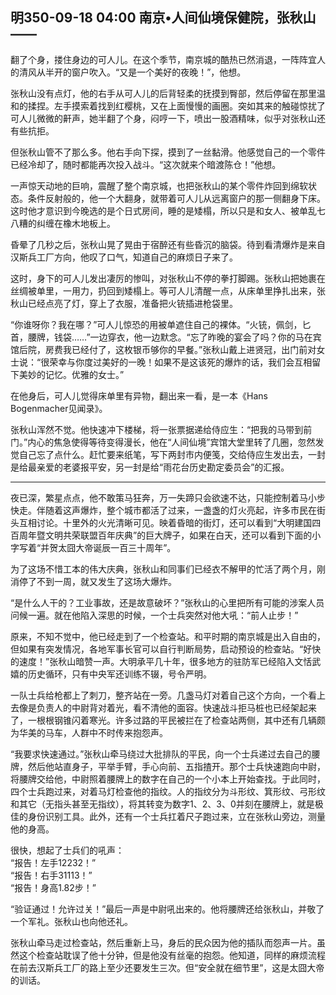 ## 明350-09-18 04:00 南京•人间仙境保健院，张秋山——

翻了个身，搂住身边的可人儿。在这个季节，南京城的酷热已然消退，一阵阵宜人的清风从半开的窗户吹入。“又是一个美好的夜晚！”，他想。

张秋山没有点灯，他的右手从可人儿的后背轻柔的抚摸到臀部，然后停留在那里温和的揉捏。左手摸索着找到红樱桃，又在上面慢慢的画圈。突如其来的触碰惊扰了可人儿微微的鼾声，她半翻了个身，闷哼一下，喷出一股酒精味，似乎对张秋山还有些抗拒。

但张秋山管不了那么多。他右手向下探，摸到了一丝黏滑。他感觉自己的一个零件已经冷却了，随时都能再次投入战斗。“这次就来个暗渡陈仓！”他想。

一声惊天动地的巨响，震醒了整个南京城，也把张秋山的某个零件炸回到绵软状态。条件反射般的，他一个大翻身，就带着可人儿从远离窗户的那一侧翻身下床。这时他才意识到今晚选的是个日式房间，睡的是矮榻，所以只是和女人、被单乱七八糟的纠缠在橡木地板上。

昏晕了几秒之后，张秋山晃了晃由于宿醉还有些昏沉的脑袋。待到看清爆炸是来自汉斯兵工厂方向，他叹了口气，知道自己的麻烦日子来了。

这时，身下的可人儿发出凄厉的惨叫，对张秋山不停的拳打脚踢。张秋山把她裹在丝绸被单里，一用力，扔回到矮榻上。等可人儿清醒一点，从床单里挣扎出来，张秋山已经点亮了灯，穿上了衣服，准备把火铳插进枪袋里。

“你谁呀你？我在哪？”可人儿惊恐的用被单遮住自己的裸体。“火铳，佩剑，匕首，腰牌，钱袋……”一边穿衣，他一边默念。“忘了昨晚的宴会了吗？你的马在宾馆后院，房费我已经付了，这枚银币够你的早餐。”张秋山戴上进贤冠，出门前对女士说：“很荣幸与你度过美好的一晚！如果不是这该死的爆炸的话，我们会互相留下美妙的记忆。优雅的女士。”

在他身后，可人儿觉得床单里有异物，翻出来一看，是一本《Hans Bogenmacher见闻录》。

张秋山浑然不觉。他快速冲下楼梯，将一张票据递给侍应生：“把我的马带到前门。”内心的焦急使得等待变得漫长，他在“人间仙境”宾馆大堂里转了几圈，忽然发觉自己忘了点什么。赶忙要来纸笔，写下两封市内便笺，交给侍应生发出去，一封是给最亲爱的老婆报平安，另一封是给“雨花台历史勘定委员会”的汇报。

***

夜已深，繁星点点，他不敢策马狂奔，万一失蹄只会欲速不达，只能控制着马小步快走。伴随着这声爆炸，整个城市都活了过来，一盏盏的灯火亮起，许多市民在街头互相讨论。十里外的火光清晰可见。映着昏暗的街灯，还可以看到“大明建国四百周年暨文明共荣联盟百年庆典”的巨大牌子，如果在白天，还可以看到下面的小字写着“并贺太囧大帝诞辰一百三十周年”。

为了这场不惜工本的伟大庆典，张秋山和同事们已经衣不解甲的忙活了两个月，刚消停了不到一周，就又发生了这场大爆炸。

“是什么人干的？工业事故，还是故意破坏？”张秋山的心里把所有可能的涉案人员问候一遍。就在他陷入深思的时候，一个士兵突然对他大吼：“前人止步！”

原来，不知不觉中，他已经走到了一个检查站。和平时期的南京城是出入自由的，但如果有突发情况，各地军事长官可以自行判断局势，启动预设的检查站。“好快的速度！”张秋山暗赞一声。大明承平几十年，很多地方的驻防军已经陷入文恬武嬉的历史循环，只有中央军还训练不辍，号令严明。

一队士兵给枪都上了刺刀，整齐站在一旁。几盏马灯对着自己这个方向，一个看上去像是负责人的中尉背对着光，看不清他的面容。快速战斗拒马桩也已经架起来了，一根根钢锥闪着寒光。许多过路的平民被拦在了检查站两侧，其中还有几辆颇为华美的马车，人群中不时传来抱怨声。

“我要求快速通过。”张秋山牵马绕过大批排队的平民，向一个士兵递过去自己的腰牌，然后他站直身子，平举手臂，手心向前、五指揸开。那个士兵快速跑向中尉，将腰牌交给他，中尉照着腰牌上的数字在自己的一个小本上开始查找。于此同时，四个士兵跑过来，对着马灯检查他的指纹。人的指纹分为斗形纹、箕形纹、弓形纹和其它（无指头甚至无指纹），将其转变为数字1、2、3、0并刻在腰牌上，就是极佳的身份识别工具。此外，还有一个士兵扛着尺子跑过来，立在张秋山旁边，测量他的身高。

很快，想起了士兵们的吼声：  
“报告！左手12232！”  
“报告！右手31113！”  
“报告！身高1.82步！”  

“验证通过！允许过关！”最后一声是中尉吼出来的。他将腰牌还给张秋山，并敬了一个军礼。张秋山也向他还礼。

张秋山牵马走过检查站，然后重新上马，身后的民众因为他的插队而怨声一片。虽然这个检查站耽误了他十分钟，但是他没有丝毫的抱怨。他知道，同样的麻烦流程在前去汉斯兵工厂的路上至少还要发生三次。但“安全就在细节里”，这是太囧大帝的训话。
